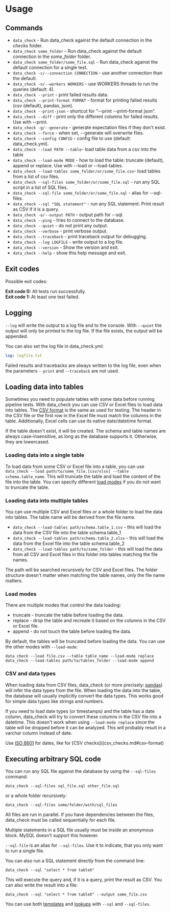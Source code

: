 # Usage

## Commands

* `data_check` - Run data_check against the default connection in the _checks_ folder.
* `data_check some_folder` - Run data_check against the default connection in the _some_folder_ folder.
* `data_check some_folder/some_file.sql` - Run data_check against the default connection for a single test.
* `data_check -c/--connection CONNECTION` - use another connection than the default.
* `data_check -n/--workers WORKERS` - use WORKERS threads to run the queries (default: 4).
* `data_check --print` - print failed results data.
* `data_check --print-format FORMAT` - format for printing failed results (csv (default), pandas, json).
* `data_check --print-json` - shortcut for "--print --print-format json".
* `data_check --diff` - print only the different columns for failed results. Use with --print.
* `data_check -g/--generate` - generate expectation files if they don't exist.
* `data_check --force` - when set, --generate will overwrite files.
* `data_check --config CONFIG` - config file to use (default: data_check.yml).
* `data_check --load PATH --table`-  load table data from a csv into the table
* `data_check --load-mode MODE` -  how to load the table: truncate (default), append or replace. Use with --load or --load-tables.
* `data_check --load-tables some_folder/or/some_file.csv`-  load tables from a list of csv files.
* `data_check --sql-files some_folder/or/some_file.sql` - run any SQL script in a list of SQL files.
* `data_check --sql-file some_folder/or/some_file.sql` - alias for --sql-files.
* `data_check --sql "SQL statement"` - run any SQL statement. Print result as CSV if it is a query.
* `data_check -o/--output PATH` - output path for --sql.
* `data_check --ping` - tries to connect to the database.
* `data_check --quiet` - do not print any output.
* `data_check --verbose` - print verbose output.
* `data_check --traceback` - print traceback output for debugging.
* `data_check --log LOGFILE` - write output to a log file.
* `data_check --version` - Show the version and exit.
* `data_check --help` - show this help message and exit.

## Exit codes

Possible exit codes:

__Exit code 0:__ All tests run successfully.<br/>
__Exit code 1:__ At least one test failed.


## Logging

`--log` will write the output to a log file and to the console. With `--quiet` the output will only be printed to the log file. If the file exists, the output will be appended.

You can also set the log file in data_check.yml:

```yaml
log: logfile.txt
```

Failed results and tracebacks are always written to the log file, even when the parameters `--print` and `--traceback` are not used.


## Loading data into tables

Sometimes you need to populate tables with some data before running pipeline tests. With data_check you can use CSV or Excel files to load data into tables. The [CSV format](usage.md#csv-format) is the same as used for testing. The header in the CSV file or the first row in the Excel file must match the columns in the table. Additionally, Excel cells can use its native date/datetime format.

If the table doesn't exist, it will be created. The schema and table names are always case-insensitive, as long as the database supports it. Otherwise, they are lowercased.

### Loading data into a single table

To load data from some CSV or Excel file into a table, you can use `data_check --load path/to/some_file.[csv/xlsx] --table schema.table_name`. This will truncate the table and load the content of the file into the table. You can specify different [load modes](usage.md#load-modes) if you do not want to truncate the table.

### Loading data into multiple tables

You can use multiple CSV and Excel files or a whole folder to load the data into tables. The table name will be derived from the file name.

* `data_check --load-tables path/schema.table_1.csv` - this will load the data from the CSV file into the table schema.table_1
* `data_check --load-tables path/schema.table_2.xlsx` - this will load the data from the Excel file into the table schema.table_2
* `data_check --load-tables path/to/some_folder` - this will load the data from all CSV and Excel files in this folder into tables matching the file names.

The path will be searched recursively for CSV and Excel files. The folder structure doesn't matter when matching the table names, only the file name matters.

### Load modes

There are multiple modes that control the data loading:

* truncate - truncate the table before loading the data.
* replace - drop the table and recreate it based on the columns in the CSV or Excel file.
* append - do not touch the table before loading the data.

By default, the tables will be truncated before loading the data. You can use the other modes with `--load-mode`:

`data_check --load file.csv --table table_name --load-mode replace`
`data_check --load-tables path/to/tables_folder --load-mode append`

### CSV and data types

When loading data from CSV files, data_check (or more precisely: [pandas](https://pandas.pydata.org/)) will infer the data types from the file.
When loading the data into the table, the database will usually implicitly convert the data types.
This works good for simple data types like strings and numbers.

If you need to load date types (or timestamps) and the table has a date column, data_check will try to convert these columns in the CSV file into a datetime.
This doesn't work when using `--load-mode replace` since the table will be dropped before it can be analyzed. This will probably result in a varchar column instead of date.

Use [ISO 8601](https://en.wikipedia.org/wiki/ISO_8601) for dates, like for [CSV checks]((csv_checks.md#csv-format)

## Executing arbitrary SQL code

You can run any SQL file against the database by using the `--sql-files` command:

`data_check --sql-files sql_file.sql other_file.sql`

or a whole folder recursively:

`data_check --sql-files some/folder/with/sql_files`

All files are run in parallel. If you have dependencies between the files, data_check must be called sequentially for each file.

Multiple statements in a SQL file usually must be inside an anonymous block. MySQL doesn't support this however.

`--sql-file` is an alias for `--sql-files`. Use it to indicate, that you only want to run a single file.

You can also run a SQL statement directly from the command line:

`data_check --sql "select * from tableX"`

This will execute the query and, if it is a query, print the result as CSV. You can also write the result into a file:

`data_check --sql "select * from tableX" --output some_file.csv`

You can use both [templates](csv_checks.md#templates) and [lookups](csv_checks.md#lookups) with `--sql` and `--sql-files`.
